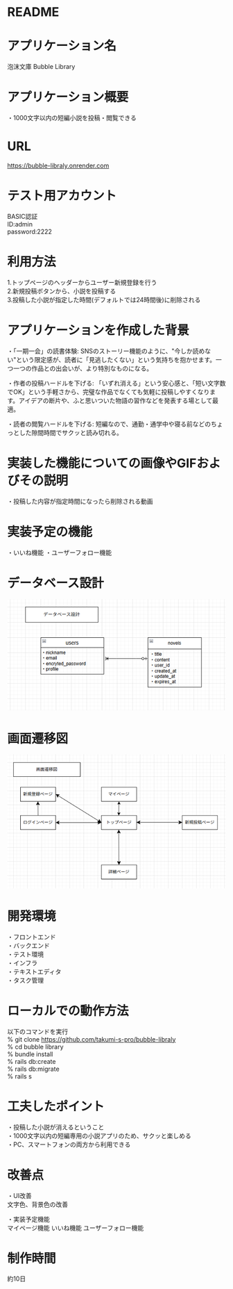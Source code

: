 # README
# アプリケーション名
泡沫文庫
Bubble Library

# アプリケーション概要
・1000文字以内の短編小説を投稿・閲覧できる

# URL
https://bubble-libraly.onrender.com

# テスト用アカウント
BASIC認証<br>
ID:admin<br>
password:2222

# 利用方法
1.トップページのヘッダーからユーザー新規登録を行う<br>
2.新規投稿ボタンから、小説を投稿する<br>
3.投稿した小説が指定した時間(デフォルトでは24時間後)に削除される

# アプリケーションを作成した背景
・「一期一会」の読書体験:
  SNSのストーリー機能のように、"今しか読めない"という限定感が、読者に「見逃したくない」という気持ちを抱かせます。一つ一つの作品との出会いが、より特別なものになる。

・作者の投稿ハードルを下げる:
  「いずれ消える」という安心感と、「短い文字数でOK」という手軽さから、完璧な作品でなくても気軽に投稿しやすくなります。アイデアの断片や、ふと思いついた物語の習作などを発表する場として最適。

・読者の閲覧ハードルを下げる:
  短編なので、通勤・通学中や寝る前などのちょっとした隙間時間でサクッと読み切れる。

# 実装した機能についての画像やGIFおよびその説明
・投稿した内容が指定時間になったら削除される動画

# 実装予定の機能
・いいね機能
・ユーザーフォロー機能

# データベース設計
![alt text](image.png)
# 画面遷移図
![alt text](image-1.png)
# 開発環境
 ・フロントエンド<br>
 ・バックエンド<br>
 ・テスト環境<br>
 ・インフラ<br>
 ・テキストエディタ<br>
 ・タスク管理<br>

# ローカルでの動作方法
以下のコマンドを実行<br>
% git clone https://github.com/takumi-s-pro/bubble-libraly<br>
% cd bubble library<br>
% bundle install<br>
% rails db:create<br>
% rails db:migrate<br>
% rails s<br>

# 工夫したポイント
・投稿した小説が消えるということ<br>
・1000文字以内の短編専用の小説アプリのため、サクッと楽しめる<br>
・PC、スマートフォンの両方から利用できる<br>

# 改善点
 ・UI改善<br>
   文字色、背景色の改善

 ・実装予定機能<br>
   マイページ機能
   いいね機能
   ユーザーフォロー機能

# 制作時間
 約10日

